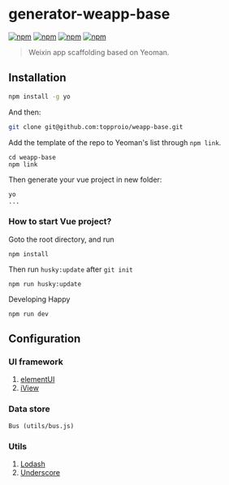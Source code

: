 # generator-weapp-base
[![npm](https://img.shields.io/badge/license-MIT-yellowgreen.svg)]()
[![npm](https://img.shields.io/badge/node-%3E%3D8-blue.svg)]()
[![npm](https://img.shields.io/badge/npm-5.6.0-orange.svg)]()
[![npm](https://img.shields.io/badge/yeoman-2.0.5-brightgreen.svg)]()
> Weixin app scaffolding based on Yeoman.

## Installation

```bash
npm install -g yo
```

And then:

```bash
git clone git@github.com:topproio/weapp-base.git
```

Add the template of the repo to Yeoman's list through `npm link`.

```
cd weapp-base
npm link
```

Then generate your vue project in new folder:

```
yo
...
```

### How to start Vue project?

Goto the root directory, and run

```
npm install
```

Then run `husky:update` after `git init`

```
npm run husky:update
```

Developing Happy

```
npm run dev
```

## Configuration

### UI framework

1. [elementUI](http://element-cn.eleme.io/#/zh-CN/component/installation)
2. [iView](https://www.iviewui.com/docs/guide/install)

### Data store

    Bus (utils/bus.js)

### Utils

1. [Lodash](https://lodash.com/docs/4.17.10)
2. [Underscore](https://underscorejs.org/)

